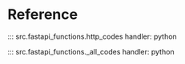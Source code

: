 # Reference

::: src.fastapi_functions.http_codes
    handler: python


::: src.fastapi_functions._all_codes
    handler: python
